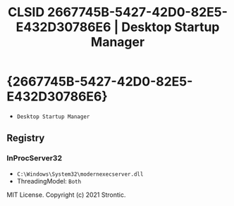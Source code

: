 ﻿---
title: "CLSID 2667745B-5427-42D0-82E5-E432D30786E6 | Desktop Startup Manager"
excerpt: What is COM-Object CLSID 2667745B-5427-42D0-82E5-E432D30786E6?
---

# {2667745B-5427-42D0-82E5-E432D30786E6}

* `Desktop Startup Manager`

## Registry


### InProcServer32

* `C:\Windows\System32\modernexecserver.dll`
* ThreadingModel: `Both`

MIT License. Copyright (c) 2021 Strontic.


